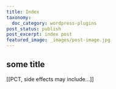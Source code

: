 ```yaml
---
title: Index
taxonomy:
  doc_category: wordpress-plugins
post_status: publish
post_excerpt: index post
featured_image: _images/post-image.jpg
---
```


## some title
[[PCT, side effects may include...]]